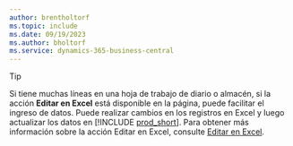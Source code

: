 ```yaml
---
author: brentholtorf
ms.topic: include
ms.date: 09/19/2023
ms.author: bholtorf
ms.service: dynamics-365-business-central
---
```


> [!TIP]
> Si tiene muchas líneas en una hoja de trabajo de diario o almacén, si la acción **Editar en Excel** está disponible en la página, puede facilitar el ingreso de datos. Puede realizar cambios en los registros en Excel y luego actualizar los datos en [!INCLUDE [prod_short](prod_short.md)]. Para obtener más información sobre la acción Editar en Excel, consulte [Editar en Excel](../across-work-with-excel.md#edit-in-excel). 